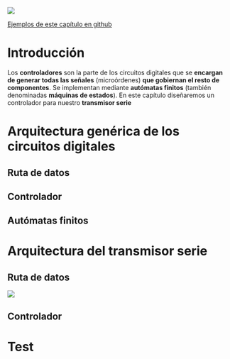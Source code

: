 ![](https://github.com/Obijuan/open-fpga-verilog-tutorial/raw/master/tutorial/T23-fsmtx/images/fsmtx-2.png)

[Ejemplos de este capítulo en github](https://github.com/Obijuan/open-fpga-verilog-tutorial/tree/master/tutorial/T23-fsmtx)

# Introducción
Los **controladores** son la parte de los circuitos digitales que se **encargan de generar todas las señales** (microórdenes) **que gobiernan  el resto de componentes**. Se implementan mediante **autómatas finitos** (también denominadas **máquinas de estados**). En este capítulo diseñaremos un controlador para nuestro **transmisor serie**

# Arquitectura genérica de los circuitos digitales
## Ruta de datos
## Controlador
## Autómatas finitos

# Arquitectura del transmisor serie
## Ruta de datos

![](https://github.com/Obijuan/open-fpga-verilog-tutorial/raw/master/tutorial/T23-fsmtx/images/fsmtx-1.png)

## Controlador


# Test

